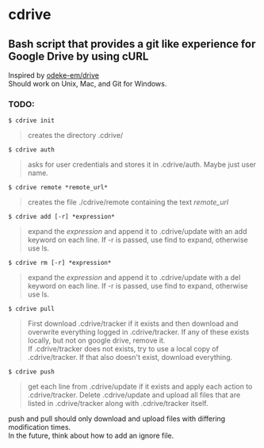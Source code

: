 # cdrive
Bash script that provides a git like experience for Google Drive by using cURL
--
Inspired by [odeke-em/drive](https://github.com/odeke-em/drive)  
Should work on Unix, Mac, and Git for Windows.  
### TODO:  

``` $ cdrive init ```
> creates the directory .cdrive/

``` $ cdrive auth ```
> asks for user credentials and stores it in .cdrive/auth. Maybe just user name.

``` $ cdrive remote *remote_url* ```
> creates the file ./cdrive/remote containing the text *remote_url*

``` $ cdrive add [-r] *expression* ```
> expand the *expression* and append it to .cdrive/update with an add keyword on each line. If -r is passed, use find to expand, otherwise use ls.

``` $ cdrive rm [-r] *expression* ```
> expand the *expression* and append it to .cdrive/update with a del keyword on each line. If -r is passed, use find to expand, otherwise use ls.

``` $ cdrive pull ```
> First download .cdrive/tracker if it exists and then download and overwrite everything logged in .cdrive/tracker. If any of these exists locally, but not on google drive, remove it.  
>If .cdrive/tracker does not exists, try to use a local copy of .cdrive/tracker. If that also doesn't exist, download everything.

``` $ cdrive push ```
> get each line from .cdrive/update if it exists and apply each action to .cdrive/tracker. Delete .cdrive/update and upload all files that are listed in .cdrive/tracker along with .cdrive/tracker itself.

push and pull should only download and upload files with differing modification times.  
In the future, think about how to add an ignore file.
